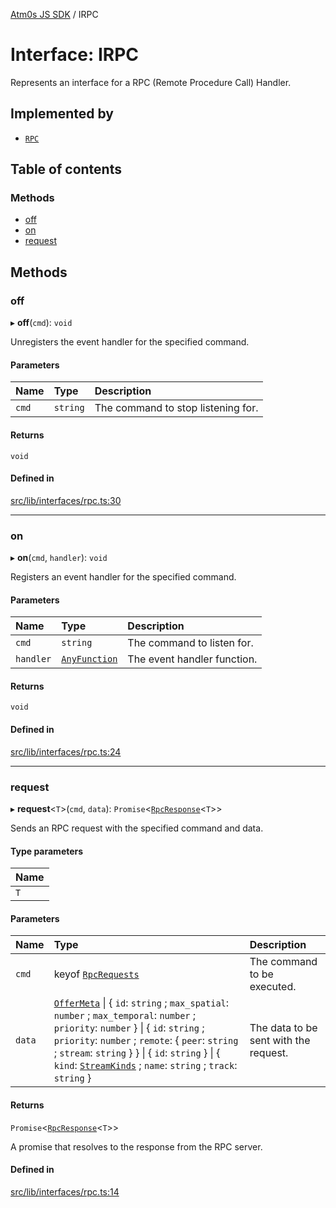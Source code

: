 [Atm0s JS SDK](../README.md) / IRPC

# Interface: IRPC

Represents an interface for a RPC (Remote Procedure Call) Handler.

## Implemented by

- [`RPC`](../classes/RPC.md)

## Table of contents

### Methods

- [off](IRPC.md#off)
- [on](IRPC.md#on)
- [request](IRPC.md#request)

## Methods

### off

▸ **off**(`cmd`): `void`

Unregisters the event handler for the specified command.

#### Parameters

| Name | Type | Description |
| :------ | :------ | :------ |
| `cmd` | `string` | The command to stop listening for. |

#### Returns

`void`

#### Defined in

[src/lib/interfaces/rpc.ts:30](https://github.com/8xFF/media-sdk-js/blob/e00c076/src/lib/interfaces/rpc.ts#L30)

___

### on

▸ **on**(`cmd`, `handler`): `void`

Registers an event handler for the specified command.

#### Parameters

| Name | Type | Description |
| :------ | :------ | :------ |
| `cmd` | `string` | The command to listen for. |
| `handler` | [`AnyFunction`](../README.md#anyfunction) | The event handler function. |

#### Returns

`void`

#### Defined in

[src/lib/interfaces/rpc.ts:24](https://github.com/8xFF/media-sdk-js/blob/e00c076/src/lib/interfaces/rpc.ts#L24)

___

### request

▸ **request**<`T`\>(`cmd`, `data`): `Promise`<[`RpcResponse`](../README.md#rpcresponse)<`T`\>\>

Sends an RPC request with the specified command and data.

#### Type parameters

| Name |
| :------ |
| `T` |

#### Parameters

| Name | Type | Description |
| :------ | :------ | :------ |
| `cmd` | keyof [`RpcRequests`](../README.md#rpcrequests) | The command to be executed. |
| `data` | [`OfferMeta`](../README.md#offermeta) \| { `id`: `string` ; `max_spatial`: `number` ; `max_temporal`: `number` ; `priority`: `number`  } \| { `id`: `string` ; `priority`: `number` ; `remote`: { `peer`: `string` ; `stream`: `string`  }  } \| { `id`: `string`  } \| { `kind`: [`StreamKinds`](../enums/StreamKinds.md) ; `name`: `string` ; `track`: `string`  } | The data to be sent with the request. |

#### Returns

`Promise`<[`RpcResponse`](../README.md#rpcresponse)<`T`\>\>

A promise that resolves to the response from the RPC server.

#### Defined in

[src/lib/interfaces/rpc.ts:14](https://github.com/8xFF/media-sdk-js/blob/e00c076/src/lib/interfaces/rpc.ts#L14)
